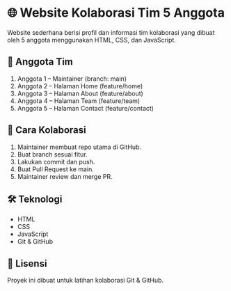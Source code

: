 # 🌐 Website Kolaborasi Tim 5 Anggota

Website sederhana berisi profil dan informasi tim kolaborasi yang dibuat oleh 5 anggota menggunakan HTML, CSS, dan JavaScript.

## 👥 Anggota Tim
1. Anggota 1 – Maintainer (branch: main)
2. Anggota 2 – Halaman Home (feature/home)
3. Anggota 3 – Halaman About (feature/about)
4. Anggota 4 – Halaman Team (feature/team)
5. Anggota 5 – Halaman Contact (feature/contact)

## 🚀 Cara Kolaborasi
1. Maintainer membuat repo utama di GitHub.
2. Buat branch sesuai fitur.
3. Lakukan commit dan push.
4. Buat Pull Request ke main.
5. Maintainer review dan merge PR.

## 🛠️ Teknologi
- HTML
- CSS
- JavaScript
- Git & GitHub

## 📄 Lisensi
Proyek ini dibuat untuk latihan kolaborasi Git & GitHub.

  
